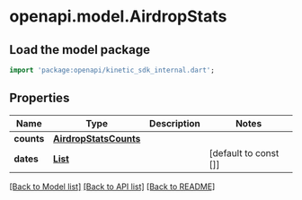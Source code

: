 # openapi.model.AirdropStats

## Load the model package
```dart
import 'package:openapi/kinetic_sdk_internal.dart';
```

## Properties
Name | Type | Description | Notes
------------ | ------------- | ------------- | -------------
**counts** | [**AirdropStatsCounts**](AirdropStatsCounts.md) |  | 
**dates** | [**List<AirdropStatsDate>**](AirdropStatsDate.md) |  | [default to const []]

[[Back to Model list]](../README.md#documentation-for-models) [[Back to API list]](../README.md#documentation-for-api-endpoints) [[Back to README]](../README.md)


